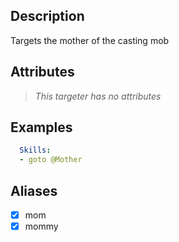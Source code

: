 ## Description
Targets the mother of the casting mob


## Attributes
>*This targeter has no attributes*


## Examples
```yaml
  Skills:
  - goto @Mother
```


## Aliases
- [x] mom
- [x] mommy